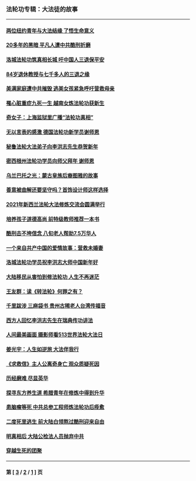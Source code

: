 ### 法轮功专辑：大法徒的故事
---
#### [两位纽约青年与大法结缘 了悟生命意义](../../pages/nf1147481/n14002785.md?09100430) 
#### [20多年的黑暗 平凡人遭中共酷刑折磨](../../pages/nf1147481/n13997976.md?09100430) 
#### [洛城法轮功筑真相长城 吁中国人三退保平安](../../pages/nf1147481/n13892471.md?09100430) 
#### [84岁退休教授与七千多人的三退之缘](../../pages/nf1147481/n13796650.md?09100430) 
#### [美满家庭遭中共摧毁 逃美女孩紧急呼吁营救母亲](../../pages/nf1147481/n13792859.md?09100430) 
#### [罹心脏重症九死一生 越南女炼法轮功获新生](../../pages/nf1147481/n13732766.md?09100430) 
#### [奇女子：上海监狱里广播“法轮功真相”](../../pages/nf1147481/n13726443.md?09100430) 
#### [无以言表的感激 德国法轮功新学员谢师恩](../../pages/nf1147481/n13543790.md?09100430) 
#### [秘鲁法轮大法弟子向李洪志先生恭贺新年](../../pages/nf1147481/n13540182.md?09100430) 
#### [密西根州法轮功学员向师父拜年 谢师恩](../../pages/nf1147481/n13538183.md?09100430) 
#### [乌兰巴托之光：蒙古皇族后裔图雅的故事](../../pages/nf1147481/n13155759.md?09100430) 
#### [善意被曲解还要坚守吗？首饰设计师这样选择](../../pages/nf1147481/n13077575.md?09100430) 
#### [2021年新西兰法轮大法修炼交流会圆满举行](../../pages/nf1147481/n13033149.md?09100430) 
#### [培养孩子道德高尚 前特级教师推荐一本书](../../pages/nf1147481/n12938640.md?09100430) 
#### [酷刑击不垮信念 八旬老人帮助7.5万华人](../../pages/nf1147481/n12880712.md?09100430) 
#### [一个来自共产中国的爱情故事：营救未婚妻](../../pages/nf1147481/n12778386.md?09100430) 
#### [洛城法轮功学员祝李洪志大师中国新年好](../../pages/nf1147481/n12724685.md?09100430) 
#### [大陆移民从害怕到修法轮功 人生不再迷茫](../../pages/nf1147481/n12414325.md?09100430) 
#### [王友群：读《转法轮》何罪之有？](../../pages/nf1147481/n12408647.md?09100430) 
#### [千里跋涉 三麻袋书 贵州古稀老人台湾传福音](../../pages/nf1147481/n12198750.md?09100430) 
#### [西方人回忆李洪志先生在瑞典传功讲法](../../pages/nf1147481/n12099607.md?09100430) 
#### [人间最美画面 摄影师看513世界法轮大法日](../../pages/nf1147481/n12094118.md?09100430) 
#### [姜光宇：人生如逆旅 大法伴我行](../../pages/nf1147481/n12088664.md?09100430) 
#### [《求救信》主人公离奇身亡 观众质疑死因](../../pages/nf1147481/n11845215.md?09100430) 
#### [历经磨难 尽显英华](../../pages/nf1147481/n11723297.md?09100430) 
#### [探寻东方养生道 希腊青年在修炼中得到升华](../../pages/nf1147481/n11494502.md?09100430) 
#### [患脑瘤等死 中共总参工程师炼法轮功后痊愈](../../pages/nf1147481/n11466682.md?09100430) 
#### [二度死里逃生 前大陆白领熬过酷刑迎来自由](../../pages/nf1147481/n11368594.md?09100430) 
#### [明真相后 大陆公检法人员抛弃中共](../../pages/nf1147481/n11358618.md?09100430) 
#### [穿越生死的团聚](../../pages/nf1147481/n11258922.md?09100430) 

---
#### 第 [ [3](./3.md?09100430) / [2](./2.md?09100430) / [1](./1.md?09100430) ] 页

